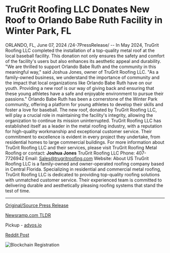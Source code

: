# TruGrit Roofing LLC Donates New Roof to Orlando Babe Ruth Facility in Winter Park, FL

ORLANDO, FL, June 07, 2024 /24-7PressRelease/ -- In May 2024, TruGrit Roofing LLC completed the installation of a top-quality metal roof at the local baseball facility. This donation not only ensures the safety and comfort of the facility's users but also enhances its aesthetic appeal and durability.  "We are thrilled to support Orlando Babe Ruth and the community in this meaningful way," said Joshua Jones, owner of TruGrit Roofing LLC. "As a family-owned business, we understand the importance of community and the impact that local organizations like Orlando Babe Ruth have on our youth. Providing a new roof is our way of giving back and ensuring that these young athletes have a safe and enjoyable environment to pursue their passions."  Orlando Babe Ruth has been a cornerstone of the Winter Park community, offering a platform for young athletes to develop their skills and foster a love for baseball. The new roof, donated by TruGrit Roofing LLC, will play a crucial role in maintaining the facility's integrity, allowing the organization to continue its mission uninterrupted.  TruGrit Roofing LLC has established itself as a leader in the metal roofing industry, with a reputation for high-quality workmanship and exceptional customer service. Their commitment to excellence is evident in every project they undertake, from residential homes to large commercial buildings.  For more information about TruGrit Roofing LLC and their services, please visit TruGrit Roofing Metal Roofing or contact:  **Joshua Jones**  TruGrit Roofing LLC  Phone: 407-7726942 Email: Sales@trugritroofing.com  Website: About US  TruGrit Roofing LLC is a family-owned and owner-operated roofing company based in Central Florida. Specializing in residential and commercial metal roofing, TruGrit Roofing LLC is dedicated to providing top-quality roofing solutions with unmatched customer service. Their experienced team is committed to delivering durable and aesthetically pleasing roofing systems that stand the test of time. 

---

[Original/Source Press Release](https://www.24-7pressrelease.com/press-release/511492/trugrit-roofing-llc-donates-new-roof-to-orlando-babe-ruth-facility-in-winter-park-fl)
                    

[Newsramp.com TLDR](https://newsramp.com/curated-news/trugrit-roofing-llc-donates-metal-roof-to-orlando-babe-ruth-baseball-facility/09147eeea2c3f317d411805561c57c15) 


Pickup - [advos.io](https://advos.io/en/trugrit-roofing-llc-donates-metal-roof-to-orlando-babe-ruth-facility-in-winter-park-fl/20243919)
 



[Reddit Post](https://www.reddit.com/r/Business_NewsRamp/comments/1da4odn/trugrit_roofing_llc_donates_metal_roof_to_orlando/) 



![Blockchain Registration](https://cdn.newsramp.app/24-7PressRelease/qrcode/246/7/knobIufK.webp)